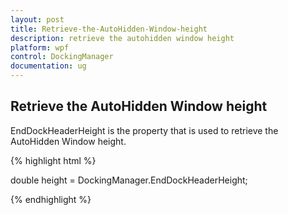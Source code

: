 ```yaml
---
layout: post
title: Retrieve-the-AutoHidden-Window-height
description: retrieve the autohidden window height
platform: wpf
control: DockingManager
documentation: ug
---
```


## Retrieve the AutoHidden Window height

EndDockHeaderHeight is the property that is used to retrieve the AutoHidden Window height.

{% highlight html %}



double height = DockingManager.EndDockHeaderHeight;

{% endhighlight %}

